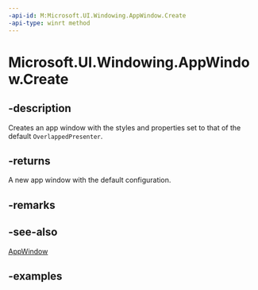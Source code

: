 ```yaml
---
-api-id: M:Microsoft.UI.Windowing.AppWindow.Create
-api-type: winrt method
---
```


# Microsoft.UI.Windowing.AppWindow.Create

<!--
public static Microsoft.UI.Windowing.AppWindow Create ();
-->

## -description

Creates an app window with the styles and properties set to that of the default `OverlappedPresenter`.

## -returns

A new app window with the default configuration.

## -remarks

## -see-also

[AppWindow](appwindow.md)

## -examples
